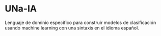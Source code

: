# UNa-IA
Lenguaje de dominio específico para construir modelos de clasificación usando machine learning con una sintaxis en el idioma español.
